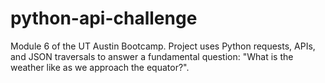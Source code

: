 # python-api-challenge
Module 6 of the UT Austin Bootcamp. Project uses Python requests, APIs, and JSON traversals to answer a fundamental question: "What is the weather like as we approach the equator?".
